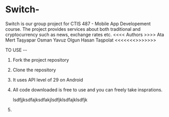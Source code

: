 # Switch-
Switch is our group project for CTIS 487 - Mobile App Developement course. The project provides services about both traditional and cryptocurrency such as news, exchange rates etc.
<<<< Authors >>>>
Ata Mert Taşyapar
Osman Yavuz Olgun
Hasan Taşpolat
 <<<<<<<>>>>>>>
 
 TO USE -- 
 1. Fork the project repository
 2. Clone the repository 
 3. It uses API level of 29 on Android 
 4. All code downloaded is free to use and you can freely take insprations.

    lsdfjjksdfajksdfakjlsdfjklsdfajklsdfjk


2021.
